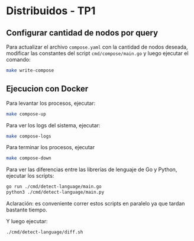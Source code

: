 # Distribuidos - TP1

## Configurar cantidad de nodos por query
Para actualizar el archivo `compose.yaml` con la cantidad de nodos deseada, modificar las constantes del script `cmd/compose/main.go` y luego ejecutar el comando:
```bash
make write-compose
```

## Ejecucion con Docker

Para levantar los procesos, ejecutar:
```bash
make compose-up
```

Para ver los logs del sistema, ejecutar:
```bash
make compose-logs
```

Para terminar los procesos, ejecutar
```bash
make compose-down
```

Para ver las diferencias entre las librerías de lenguaje de Go y Python, ejecutar los scripts:
```bash
go run ./cmd/detect-language/main.go 
python3 ./cmd/detect-language/main.py
```
Aclaración: es conveniente correr estos scripts en paralelo ya que tardan bastante tiempo.

Y luego ejecutar:
```bash
./cmd/detect-language/diff.sh
```

